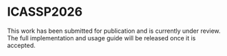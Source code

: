 # ICASSP2026

This work has been submitted for publication and is currently under review.
The full implementation and usage guide will be released once it is accepted.
